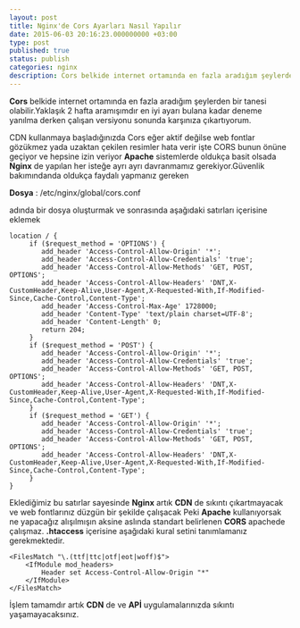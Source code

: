 ```yaml
---
layout: post
title: Nginx'de Cors Ayarları Nasıl Yapılır
date: 2015-06-03 20:16:23.000000000 +03:00
type: post
published: true
status: publish
categories: nginx
description: Cors belkide internet ortamında en fazla aradığım şeylerden bir tanesi olabilir.Yaklaşık 2 hafta aramışımdır en iyi ayarı bulana kadar deneme
---
```


**Cors** belkide internet ortamında en fazla aradığım şeylerden bir tanesi olabilir.Yaklaşık 2 hafta aramışımdır en iyi ayarı bulana kadar deneme yanılma derken çalışan versiyonu sonunda karşınıza çıkartıyorum.

CDN kullanmaya başladığınızda Cors eğer aktif değilse web fontlar gözükmez yada uzaktan çekilen resimler hata verir işte CORS bunun önüne geçiyor ve hepsine izin veriyor **Apache** sistemlerde oldukça basit olsada **Nginx** de yapılan her isteğe ayrı ayrı davranmamız gerekiyor.Güvenlik bakımındanda oldukça faydalı yapmanız gereken

**Dosya** : /etc/nginx/global/cors.conf

adında bir dosya oluşturmak ve sonrasında aşağıdaki satırları içerisine eklemek

    location / {
         if ($request_method = 'OPTIONS') {
            add_header 'Access-Control-Allow-Origin' '*';
            add_header 'Access-Control-Allow-Credentials' 'true';
            add_header 'Access-Control-Allow-Methods' 'GET, POST, OPTIONS';
            add_header 'Access-Control-Allow-Headers' 'DNT,X-CustomHeader,Keep-Alive,User-Agent,X-Requested-With,If-Modified-Since,Cache-Control,Content-Type';
            add_header 'Access-Control-Max-Age' 1728000;
            add_header 'Content-Type' 'text/plain charset=UTF-8';
            add_header 'Content-Length' 0;
            return 204;
         }
         if ($request_method = 'POST') {
            add_header 'Access-Control-Allow-Origin' '*';
            add_header 'Access-Control-Allow-Credentials' 'true';
            add_header 'Access-Control-Allow-Methods' 'GET, POST, OPTIONS';
            add_header 'Access-Control-Allow-Headers' 'DNT,X-CustomHeader,Keep-Alive,User-Agent,X-Requested-With,If-Modified-Since,Cache-Control,Content-Type';
         }
         if ($request_method = 'GET') {
            add_header 'Access-Control-Allow-Origin' '*';
            add_header 'Access-Control-Allow-Credentials' 'true';
            add_header 'Access-Control-Allow-Methods' 'GET, POST, OPTIONS';
            add_header 'Access-Control-Allow-Headers' 'DNT,X-CustomHeader,Keep-Alive,User-Agent,X-Requested-With,If-Modified-Since,Cache-Control,Content-Type';
         }
    }

Eklediğimiz bu satırlar sayesinde **Nginx** artık **CDN** de sıkıntı çıkartmayacak ve web fontlarınız düzgün bir şekilde çalışacak Peki **Apache** kullanıyorsak ne yapacağız alışılmışın aksine aslında standart belirlenen **CORS** apachede çalışmaz. **.htaccess** içerisine aşağıdaki kural setini tanımlamanız gerekmektedir.

    <FilesMatch "\.(ttf|ttc|otf|eot|woff)$">
        <IfModule mod_headers>
            Header set Access-Control-Allow-Origin "*"
        </IfModule>
    </FilesMatch>

İşlem tamamdır artık **CDN** de ve **APİ** uygulamalarınızda sıkıntı yaşamayacaksınız.

